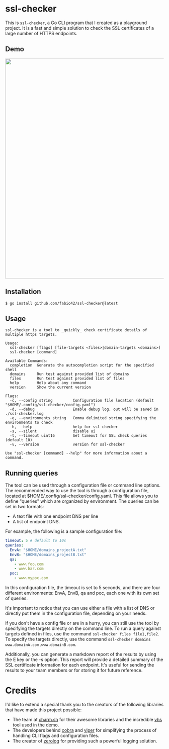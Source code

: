 # ssl-checker

This is `ssl-checker`, a Go CLI program that I created as a playground project. It is a fast and simple solution to check the SSL certificates of a large number of HTTPS endpoints.

## Demo

<p align="center">
    <img width="700" src="demo.gif" />
</p>

## Installation

```
$ go install github.com/fabio42/ssl-checker@latest
```

## Usage

```
ssl-checker is a tool to _quickly_ check certificate details of multiple https targets.

Usage:
  ssl-checker [flags] [file-targets <files>|domain-targets <domains>]
  ssl-checker [command]

Available Commands:
  completion  Generate the autocompletion script for the specified shell
  domains     Run test against provided list of domains
  files       Run test against provided list of files
  help        Help about any command
  version     Show the current version

Flags:
  -c, --config string         Configuration file location (default "$HOME/.config/ssl-checker/config.yaml")
  -d, --debug                 Enable debug log, out will be saved in ./ssl-checker.log
  -e, --environments string   Comma delimited string specifying the environments to check
  -h, --help                  help for ssl-checker
  -s, --silent                disable ui
  -t, --timeout uint16        Set timeout for SSL check queries (default 10)
  -v, --version               version for ssl-checker

Use "ssl-checker [command] --help" for more information about a command.
```

## Running queries

The tool can be used through a configuration file or command line options. 
The recommended way to use the tool is through a configuration file, located at $HOME/.config/ssl-checker/config.yaml. 
This file allows you to define "queries" which are organized by environment. The queries can be set in two formats:

  - A text file with one endpoint DNS per line
  - A list of endpoint DNS.

For example, the following is a sample configuration file:
```yaml
timeout: 5 # default to 10s
queries:
  EnvA: "$HOME/domains_projectA.txt"
  EnvB: "$HOME/domains_projectB.txt"
  qa:
    - www.foo.com
    - www.bar.com
  poc:
    - www.mypoc.com
```

In this configuration file, the timeout is set to 5 seconds, and there are four different environments: EnvA, EnvB, qa and poc, each one with its own set of queries.

It's important to notice that you can use either a file with a list of DNS or directly put them in the configuration file, depending on your needs.

If you don't have a config file or are in a hurry, you can still use the tool by specifying the targets directly on the command line. To run a query against targets defined in files, use the command `ssl-checker files file1,file2`. To specify the targets directly, use the command `ssl-checker domains www.domainA.com,www.domainB.com`.

Additionally, you can generate a markdown report of the results by using the E key or the -s option. This report will provide a detailed summary of the SSL certificate information for each endpoint. It's useful for sending the results to your team members or for storing it for future reference.

# Credits

I'd like to extend a special thank you to the creators of the following libraries that have made this project possible:

- The team at [charm.sh](https://charm.sh/) for their awesome libraries and the incredible [vhs](https://github.com/charmbracelet/vhs) tool used in the demo.
- The developers behind [cobra](https://github.com/spf13/cobra) and [viper](https://github.com/spf13/viper) for simplifying the process of handling CLI flags and configuration files.
- The creator of [zerolog](https://github.com/rs/zerolog) for providing such a powerful logging solution.

